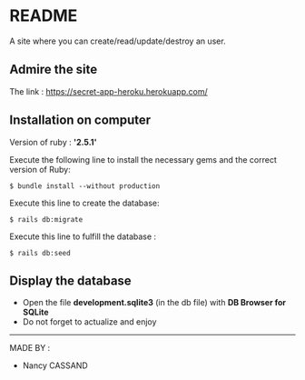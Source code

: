 # README
A site where you can create/read/update/destroy an user.

## Admire the site
The link : https://secret-app-heroku.herokuapp.com/

## Installation on computer

Version of ruby : **'2.5.1'**  
 
Execute the following line to install the necessary gems and the correct version of Ruby:  
```
$ bundle install --without production
```

Execute this line to create the database:
```
$ rails db:migrate
```


Execute this line to fulfill the database :
```
$ rails db:seed
```

## Display the database

* Open the file **development.sqlite3** (in the db file) with **DB Browser for SQLite**
* Do not forget to actualize and enjoy

--------------------------------------

MADE BY :
* Nancy CASSAND